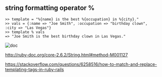 ##  string formatting operator % 

```
>> template = "%{name} is the best %{occupation} in %{city}."
>> vals = {:name => "Joe Smith", :occupation => "birthday clown", :city => "Las Vegas"}
>> template % vals
=> "Joe Smith is the best birthday clown in Las Vegas."
```


![doc](https://ifsc010101.blob.core.windows.net/abcdefg/1555507321.png)

http://ruby-doc.org/core-2.6.2/String.html#method-M001127

https://stackoverflow.com/questions/6258516/how-to-match-and-replace-templating-tags-in-ruby-rails